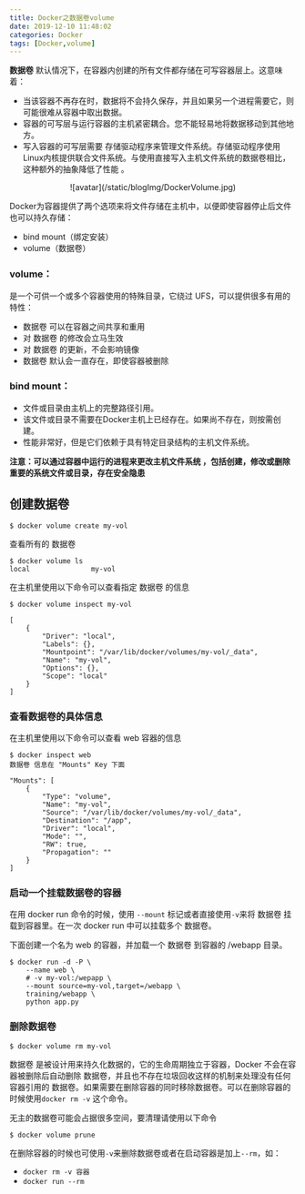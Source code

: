 ```yaml
---
title: Docker之数据卷volume
date: 2019-12-10 11:48:02
categories: Docker
tags: [Docker,volume]
---
```


**数据卷**
默认情况下，在容器内创建的所有文件都存储在可写容器层上。这意味着：
- 当该容器不再存在时，数据将不会持久保存，并且如果另一个进程需要它，则可能很难从容器中取出数据。
- 容器的可写层与运行容器的主机紧密耦合。您不能轻易地将数据移动到其他地方。
- 写入容器的可写层需要 存储驱动程序来管理文件系统。存储驱动程序使用Linux内核提供联合文件系统。与使用直接写入主机文件系统的数据卷相比，这种额外的抽象降低了性能 。

<center>![avatar](/static/blogImg/DockerVolume.jpg)</center>

<!--more-->

Docker为容器提供了两个选项来将文件存储在主机中，以便即使容器停止后文件也可以持久存储：
- bind mount（绑定安装）
- volume（数据卷）

### volume：
是一个可供一个或多个容器使用的特殊目录，它绕过 UFS，可以提供很多有用的特性：
- 数据卷 可以在容器之间共享和重用
- 对 数据卷 的修改会立马生效
- 对 数据卷 的更新，不会影响镜像
- 数据卷 默认会一直存在，即使容器被删除

### bind mount：
- 文件或目录由主机上的完整路径引用。
- 该文件或目录不需要在Docker主机上已经存在。如果尚不存在，则按需创建。
- 性能非常好，但是它们依赖于具有特定目录结构的主机文件系统。

**注意：可以通过容器中运行的进程来更改主机文件系统 ，包括创建，修改或删除重要的系统文件或目录，存在安全隐患**

## 创建数据卷
```
$ docker volume create my-vol
```

查看所有的 数据卷
```
$ docker volume ls
local               my-vol
```
在主机里使用以下命令可以查看指定 数据卷 的信息
```
$ docker volume inspect my-vol

[
    {
        "Driver": "local",
        "Labels": {},
        "Mountpoint": "/var/lib/docker/volumes/my-vol/_data",
        "Name": "my-vol",
        "Options": {},
        "Scope": "local"
    }
]
```

### 查看数据卷的具体信息
在主机里使用以下命令可以查看 web 容器的信息
```
$ docker inspect web
数据卷 信息在 "Mounts" Key 下面

"Mounts": [
    {
        "Type": "volume",
        "Name": "my-vol",
        "Source": "/var/lib/docker/volumes/my-vol/_data",
        "Destination": "/app",
        "Driver": "local",
        "Mode": "",
        "RW": true,
        "Propagation": ""
    }
]
```

### 启动一个挂载数据卷的容器
在用 docker run 命令的时候，使用 `--mount` 标记或者直接使用`-v`来将 数据卷 挂载到容器里。在一次 docker run 中可以挂载多个 数据卷。

下面创建一个名为 web 的容器，并加载一个 数据卷 到容器的 /webapp 目录。
```
$ docker run -d -P \
    --name web \
    # -v my-vol:/wepapp \
    --mount source=my-vol,target=/webapp \
    training/webapp \
    python app.py
```

### 删除数据卷
```
$ docker volume rm my-vol
```
数据卷 是被设计用来持久化数据的，它的生命周期独立于容器，Docker 不会在容器被删除后自动删除 数据卷，并且也不存在垃圾回收这样的机制来处理没有任何容器引用的 数据卷。如果需要在删除容器的同时移除数据卷。可以在删除容器的时候使用`docker rm -v` 这个命令。

无主的数据卷可能会占据很多空间，要清理请使用以下命令
```
$ docker volume prune
```

在删除容器的时候也可使用`-v`来删除数据卷或者在启动容器是加上`--rm`，如：
- `docker rm -v 容器 `
- `docker run --rm`
